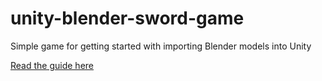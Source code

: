# unity-blender-sword-game

Simple game for getting started with importing Blender models into Unity

[Read the guide here](https://docs.google.com/document/d/1jV_JWkHfoBaoM9Srxn__xI_mVneh_ZEuX9gD_UmFV6A)
